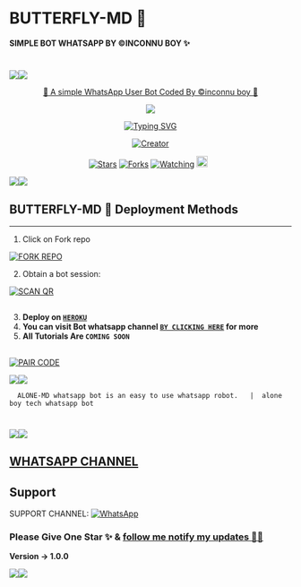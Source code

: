 # BUTTERFLY-MD 🦋
**SIMPLE BOT WHATSAPP BY ©INCONNU BOY ✨** 

# 
   <a><img src='https://i.imgur.com/LyHic3i.gif'/></a><a><img src='https://i.imgur.com/LyHic3i.gif'/></a>
<p align="center"> 
<u>🦋 A simple WhatsApp User Bot Coded By ©inconnu boy 🦋</u>
</p>
<p align="center">
<img src="https://files.catbox.moe/3khlhm.jpg"/>       
<p align="center">
  <a href="https://git.io/typing-svg"><img src="https://readme-typing-svg.demolab.com?font=EB+Garamond&weight=800&size=28&duration=4000&pause=1000&random=false&width=435&lines=+•__BUTTERFLY+MD__•;MULTI-DEVICE+WHATSAPP+BOT;DEVELOPED+BY+©INCONNU+BOY;RELEASED+DATE+18%2F6%2F2024." alt="Typing SVG" /></a>
</p> 
<p align="center">
<a href="#"><img title="Creator" src="https://img.shields.io/badge/Creator-©INCONNU_BOY-red.svg?style=for-the-badge&logo=github"></a>
</p>
<p align="center">
<a href="https://github.com/Aloneboytech/BUTTERFLY-MD/stargazers/"><img title="Stars" src="https://img.shields.io/github/stars/aloneboytech/BUTTERFLY-MD?color=blue&style=flat-square"></a>
<a href="https://github.com/DeeCeeXxx/Itachi_Uchiha-Md/network/members"><img title="Forks" src="https://img.shields.io/github/forks/aloneboytech/BUTTERFLY-MD?color=yellow&style=flat-square"></a>
<a href="https://https://github.com/Aloneboytech/BUTTERFLY-MD/watchers"><img title="Watching" src="https://img.shields.io/github/watchers/aloneboytech/BUTTERFLY-MD?label=Watchers&color=red&style=flat-square"></a>
<a href="https://github.com/Aloneboytech/BUTTERFLY-MD/graphs/commit-activity"><img height="20" src="https://img.shields.io/badge/Maintained-Yes-red.svg"></a>&nbsp;&nbsp;
</p>
<a><img src='https://i.imgur.com/LyHic3i.gif'/></a><a><img src='https://i.imgur.com/LyHic3i.gif'/></a>


## BUTTERFLY-MD 🦋 Deployment Methods
---
1. Click on Fork repo <br>

<a href="https://github.com/Aloneboytech/BUTTERFLY-MD/fork"><img title="FORK REPO" src="https://img.shields.io/badge/FORK REPO-h?color=black&style=for-the-badge&logo=stackshare"></a>

2. Obtain a bot session: 

<a href='https://inconnu-session-l4lp.onrender.com' target="_blank">
    <img alt='SCAN QR' src='https://img.shields.io/badge/Scan_qr-100000?style=for-the-badge&logo=scan&logoColor=white&labelColor=black&color=black'/>
</a>

##
3. **Deploy on [`HEROKU`](https://dashboard.heroku.com/new?template=https://github.com/aloneboytech/BUTTERFLY-MD)**
8. **You can visit Bot whatsapp channel [`BY CLICKING HERE`](https://whatsapp.com/channel/0029Vb5OsKz7dmeeDsoYbz3c) for more**
9. **All Tutorials Are `COMING SOON`**

##
<a href='https://alone-boy-session.onrender.com' target="_blank">
    <img alt='PAIR CODE' src='https://img.shields.io/badge/Scan_qr-100000?style=for-the-badge&logo=scan&logoColor=white&labelColor=Blue&color=Blue'/>
</a>

<a><img src='https://i.imgur.com/LyHic3i.gif'/></a><a><img src='https://i.imgur.com/LyHic3i.gif'/></a>


      ALONE-MD whatsapp bot is an easy to use whatsapp robot.   |  alone boy tech whatsapp bot
# 

<a><img src='https://i.imgur.com/LyHic3i.gif'/></a><a><img src='https://i.imgur.com/LyHic3i.gif'/></a>

 ## [ WHATSAPP CHANNEL ](https://whatsapp.com/channel/0029Vb5OsKz7dmeeDsoYbz3c) 

## Support

SUPPORT CHANNEL: <a href="https://whatsapp.com/channel/0029VapPYSCHQbS1HWZr0y07"><img alt="WhatsApp" src="https://img.shields.io/badge/WhatsApp-25D366?style=for-the-badge&logo=whatsapp&logoColor=white"/></a>


### Please Give One Star ✨ & [follow me notify my updates 🦋✨](https://github.com/Aloneboytech)
<b>Version -> 1.0.0</b>

<a><img src='https://i.imgur.com/LyHic3i.gif'/></a><a><img src='https://i.imgur.com/LyHic3i.gif'/></a>

